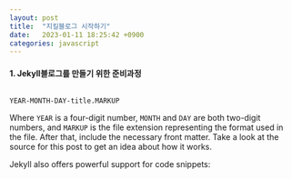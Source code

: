 ```yaml
---
layout: post
title:  "지킬블로그 시작하기"
date:   2023-01-11 18:25:42 +0900
categories: javascript
---
```


#### 1. Jekyll블로그를 만들기 위한 준비과정
```
```
`YEAR-MONTH-DAY-title.MARKUP`

Where `YEAR` is a four-digit number, `MONTH` and `DAY` are both two-digit numbers, and `MARKUP` is the file extension representing the format used in the file. After that, include the necessary front matter. Take a look at the source for this post to get an idea about how it works.

Jekyll also offers powerful support for code snippets:


